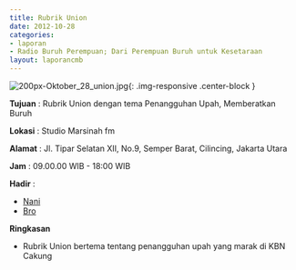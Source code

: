 ```yaml
---
title: Rubrik Union
date: 2012-10-28
categories:
- laporan
- Radio Buruh Perempuan; Dari Perempuan Buruh untuk Kesetaraan
layout: laporancmb
---
```



![200px-Oktober_28_union.jpg](/uploads/200px-Oktober_28_union.jpg){: .img-responsive .center-block }


**Tujuan** : Rubrik Union dengan tema Penangguhan Upah, Memberatkan Buruh 

**Lokasi** : Studio Marsinah fm 

**Alamat** : Jl. Tipar Selatan XII, No.9, Semper Barat, Cilincing, Jakarta Utara 

**Jam** : 09.00.00 WIB - 18:00 WIB 

**Hadir** :
* [Nani](http://wiki.ciptamedia.org/wiki/Nani)
* [Bro](http://wiki.ciptamedia.org/wiki/Bro)

**Ringkasan**  
* Rubrik Union bertema tentang penangguhan upah yang marak di KBN Cakung
